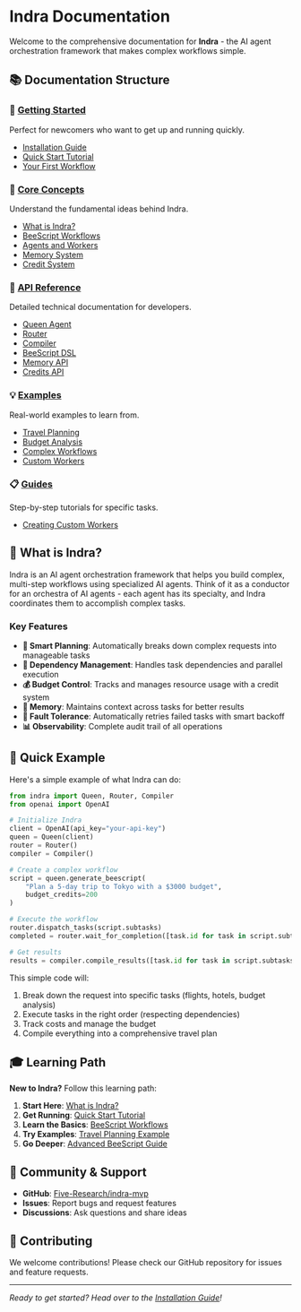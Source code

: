 # Indra Documentation

Welcome to the comprehensive documentation for **Indra** - the AI agent orchestration framework that makes complex workflows simple.

## 📚 Documentation Structure

### 🚀 [Getting Started](getting-started/)
Perfect for newcomers who want to get up and running quickly.
- [Installation Guide](getting-started/installation.md)
- [Quick Start Tutorial](getting-started/quick-start.md)
- [Your First Workflow](getting-started/first-workflow.md)

### 🧠 [Core Concepts](core-concepts/)
Understand the fundamental ideas behind Indra.
- [What is Indra?](core-concepts/what-is-indra.md)
- [BeeScript Workflows](core-concepts/beescript.md)
- [Agents and Workers](core-concepts/agents-workers.md)
- [Memory System](core-concepts/memory.md)
- [Credit System](core-concepts/credits.md)

### 📖 [API Reference](api-reference/)
Detailed technical documentation for developers.
- [Queen Agent](api-reference/queen.md)
- [Router](api-reference/router.md)
- [Compiler](api-reference/compiler.md)
- [BeeScript DSL](api-reference/beescript.md)
- [Memory API](api-reference/memory.md)
- [Credits API](api-reference/credits.md)

### 💡 [Examples](examples/)
Real-world examples to learn from.
- [Travel Planning](examples/travel-planning.md)
- [Budget Analysis](examples/budget-analysis.md)
- [Complex Workflows](examples/complex-workflows.md)
- [Custom Workers](examples/custom-workers.md)

### 📋 [Guides](guides/)
Step-by-step tutorials for specific tasks.
- [Creating Custom Workers](guides/custom-workers.md)

## 🎯 What is Indra?

Indra is an AI agent orchestration framework that helps you build complex, multi-step workflows using specialized AI agents. Think of it as a conductor for an orchestra of AI agents - each agent has its specialty, and Indra coordinates them to accomplish complex tasks.

### Key Features

- **🧠 Smart Planning**: Automatically breaks down complex requests into manageable tasks
- **🔗 Dependency Management**: Handles task dependencies and parallel execution
- **💰 Budget Control**: Tracks and manages resource usage with a credit system
- **🧠 Memory**: Maintains context across tasks for better results
- **🔄 Fault Tolerance**: Automatically retries failed tasks with smart backoff
- **📊 Observability**: Complete audit trail of all operations

## 🚀 Quick Example

Here's a simple example of what Indra can do:

```python
from indra import Queen, Router, Compiler
from openai import OpenAI

# Initialize Indra
client = OpenAI(api_key="your-api-key")
queen = Queen(client)
router = Router()
compiler = Compiler()

# Create a complex workflow
script = queen.generate_beescript(
    "Plan a 5-day trip to Tokyo with a $3000 budget",
    budget_credits=200
)

# Execute the workflow
router.dispatch_tasks(script.subtasks)
completed = router.wait_for_completion([task.id for task in script.subtasks])

# Get results
results = compiler.compile_results([task.id for task in script.subtasks])
```

This simple code will:
1. Break down the request into specific tasks (flights, hotels, budget analysis)
2. Execute tasks in the right order (respecting dependencies)
3. Track costs and manage the budget
4. Compile everything into a comprehensive travel plan

## 🎓 Learning Path

**New to Indra?** Follow this learning path:

1. **Start Here**: [What is Indra?](core-concepts/what-is-indra.md)
2. **Get Running**: [Quick Start Tutorial](getting-started/quick-start.md)
3. **Learn the Basics**: [BeeScript Workflows](core-concepts/beescript.md)
4. **Try Examples**: [Travel Planning Example](examples/travel-planning.md)
5. **Go Deeper**: [Advanced BeeScript Guide](guides/advanced-beescript.md)

## 🤝 Community & Support

- **GitHub**: [Five-Research/indra-mvp](https://github.com/Five-Research/indra-mvp)
- **Issues**: Report bugs and request features
- **Discussions**: Ask questions and share ideas

## 📝 Contributing

We welcome contributions! Please check our GitHub repository for issues and feature requests.

---

*Ready to get started? Head over to the [Installation Guide](getting-started/installation.md)!*